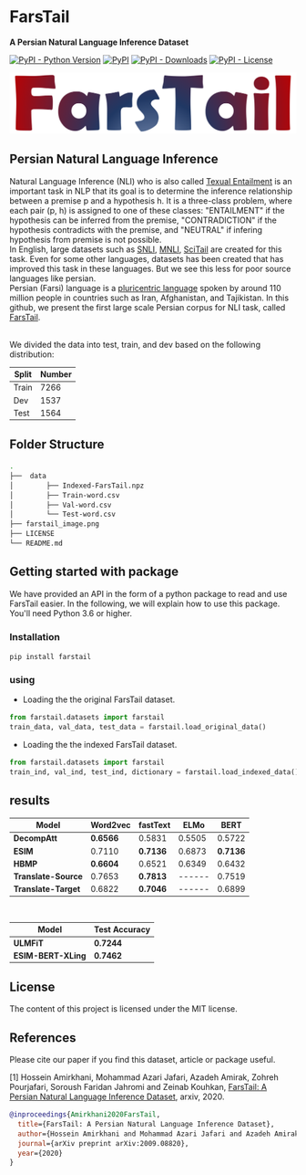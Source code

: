 # FarsTail
**A Persian Natural Language Inference Dataset**


[![PyPI - Python Version](https://img.shields.io/pypi/pyversions/farstail?color=red)](https://pypi.org/project/farstail/)
[![PyPI](https://img.shields.io/pypi/v/farstail)](https://pypi.org/project/farstail/)
[![PyPI - Downloads](https://img.shields.io/pypi/dm/farstail?color=Purple)](https://pypi.org/project/farstail/)
[![PyPI - License](https://img.shields.io/pypi/l/farstail)](https://pypi.org/project/farstail/)

![alt-text](./farstail.png)
## Persian Natural Language Inference
Natural Language Inference (NLI) who is also called [Texual Entailment](https://en.wikipedia.org/wiki/Textual_entailment) is an important task in NLP that its goal is to determine the inference relationship between a premise p and a hypothesis h. It is a three-class problem, where each pair (p, h) is assigned to one of these classes: "ENTAILMENT" if the hypothesis can be inferred from the premise, "CONTRADICTION" if the hypothesis contradicts with the premise, and "NEUTRAL" if infering hypothesis from premise is not possible.
<br>In English, large datasets such as [SNLI](https://www.aclweb.org/anthology/D15-1075/), [MNLI](https://www.aclweb.org/anthology/N18-1101/), [SciTail](https://www.aaai.org/ocs/index.php/AAAI/AAAI18/paper/viewFile/17368/16067) are created for this task. Even for some other languages, datasets has been created that has improved this task in these languages. But we see this less for poor source languages like persian.
<br>Persian (Farsi) language is a [pluricentric language](https://en.wikipedia.org/wiki/Pluricentric_language) spoken by around 110 million people in countries such as Iran, Afghanistan, and Tajikistan. In this github, we present the first large scale Persian corpus for NLI task, called [FarsTail](https://arxiv.org/).
<br>
<br>

We divided the data into test, train, and dev based on the following distribution:

| Split |     Number   |
|-------|--------------|
| Train |     7266     |
| Dev   |     1537     |
| Test  |     1564     |

## Folder Structure

```bash
.
├──  data
│        ├── Indexed-FarsTail.npz
│        ├── Train-word.csv
│        ├── Val-word.csv
│        └── Test-word.csv
├── farstail_image.png
├── LICENSE
└── README.md
```

## Getting started with package
We have provided an API in the form of a python package to read and use FarsTail easier. In the following, we will explain how to use this package.
<br>You'll need Python 3.6 or higher.
### Installation
```
pip install farstail
```
### using
* Loading the the original FarsTail dataset.
```python
from farstail.datasets import farstail
train_data, val_data, test_data = farstail.load_original_data()
```


* Loading the the indexed FarsTail dataset.
```python
from farstail.datasets import farstail
train_ind, val_ind, test_ind, dictionary = farstail.load_indexed_data()
```

## results
|Model | Word2vec | fastText | ELMo | BERT |
| --- | --- | --- | --- | --- |
|**DecompAtt** | **0.6566** | 0.5831 | 0.5505 | 0.5722 |
|**ESIM** | 0.7110 | **0.7136** | 0.6873 | **0.7136** |
|**HBMP** | **0.6604** | 0.6521 | 0.6349 | 0.6432 |
|**Translate-Source** | 0.7653 | **0.7813** | ------ | 0.7519 |
|**Translate-Target** | 0.6822 | **0.7046** | ------ | 0.6899 |
<br>

| Model | Test Accuracy |
| --- | --- |
|**ULMFiT** | **0.7244** |
|**ESIM-BERT-XLing** | **0.7462** |

## License
The content of this project is licensed under the MIT license.

## References

Please cite our paper if you find this dataset, article or package useful.

[1] Hossein Amirkhani, Mohammad Azari Jafari, Azadeh Amirak, Zohreh Pourjafari, Soroush Faridan Jahromi and Zeinab Kouhkan, [FarsTail: A Persian Natural Language Inference Dataset](https://arxiv.org/abs/2009.08820), arxiv, 2020.

```bibtex
@inproceedings{Amirkhani2020FarsTail,
  title={FarsTail: A Persian Natural Language Inference Dataset},
  author={Hossein Amirkhani and Mohammad Azari Jafari and Azadeh Amirak and Zohreh Pourjafari and Soroush Faridan Jahromi and Zeinab Kouhkan},
  journal={arXiv preprint arXiv:2009.08820},
  year={2020}
}
```
